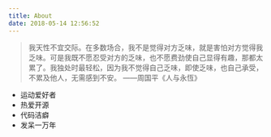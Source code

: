 ```yaml
---
title: About
date: 2018-05-14 12:56:52
---
```


<blockquote class="blockquote-center">    我天性不宜交际。在多数场合，我不是觉得对方乏味，就是害怕对方觉得我乏味。可是我既不愿忍受对方的乏味，也不愿费劲使自己显得有趣，那都太累了。我独处时最轻松，因为我不觉得自己乏味，即使乏味，也自己承受，不累及他人，无需感到不安。                        ——周国平《人与永恆》</blockquote>

- 运动爱好者
- 热爱开源
- 代码洁癖
- 发呆一万年


